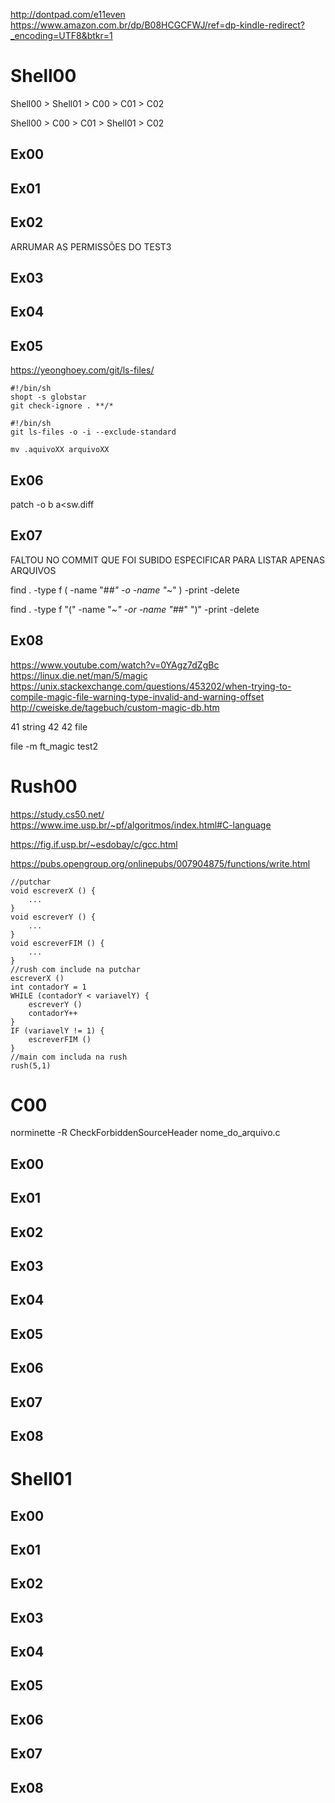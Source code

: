 http://dontpad.com/e11even
https://www.amazon.com.br/dp/B08HCGCFWJ/ref=dp-kindle-redirect?_encoding=UTF8&btkr=1

# Shell00
<!-- Caminho padrão -->
Shell00 > Shell01 > C00 > C01 > C02
<!-- Caminho que eu segui -->
Shell00 > C00 > C01 > Shell01 > C02

## Ex00

## Ex01

## Ex02
ARRUMAR AS PERMISSÕES DO TEST3

## Ex03

## Ex04

## Ex05
https://yeonghoey.com/git/ls-files/
<!-- Testar, pq parece que nao esta funcionando -->
	#!/bin/sh
	shopt -s globstar
	git check-ignore . **/*
<!-- No do ALEFE foi o comando abaixo -->
	#!/bin/sh
	git ls-files -o -i --exclude-standard
<!-- Comando para "des-ocultar" um arquivo -->
	mv .aquivoXX arquivoXX

## Ex06
<!-- Comando para salvar as diferenças entre o 'sw.diff' e o 'a' no arquivo 'b'-->
patch -o b a<sw.diff

## Ex07
FALTOU NO COMMIT QUE FOI SUBIDO ESPECIFICAR PARA LISTAR APENAS ARQUIVOS
<!-- Ver a playlist do frances ate final, ele explica que  -->
<!-- tanto a barra antes dos parenteses -->
find . -type f \( -name "#*#" -o -name "*~" \) -print -delete
<!-- quanto colocar os parenteses entre aspas funciona para proteger a logica -->
find . -type f "(" -name "*~" -or -name "#*#" ")" -print -delete

## Ex08
https://www.youtube.com/watch?v=0YAgz7dZgBc
https://linux.die.net/man/5/magic
https://unix.stackexchange.com/questions/453202/when-trying-to-compile-magic-file-warning-type-invalid-and-warning-offset
http://cweiske.de/tagebuch/custom-magic-db.htm
<!-- SEM COMPILAR O ARQUIVO -->
41 string 42 42 file
<!-- pra testar o arquivo test2, seguindo as regras do arquivo ft_magic -->
file -m ft_magic test2

# Rush00
<!-- Link com muitas informações sobre C -->
https://study.cs50.net/
https://www.ime.usp.br/~pf/algoritmos/index.html#C-language
<!-- Como compilar arquivos em C -->
https://fig.if.usp.br/~esdobay/c/gcc.html
<!-- documentação funcao write -->
https://pubs.opengroup.org/onlinepubs/007904875/functions/write.html
<!-- LOGICA USADA PRA FAZER O RUSH -->
	//putchar
	void escreverX () {
		...
	}
	void escreverY () {
		...
	}
	void escreverFIM () {
		...
	}
	//rush com include na putchar
	escreverX ()
	int contadorY = 1
	WHILE (contadorY < variavelY) {
		escreverY ()
		contadorY++
	}
	IF (variavelY != 1) {
		escreverFIM ()
	}
	//main com includa na rush
	rush(5,1)


# C00
<!-- Para usar a norminette para checar o arquivo -->
norminette -R CheckForbiddenSourceHeader nome_do_arquivo.c

## Ex00
## Ex01
## Ex02
## Ex03
## Ex04
## Ex05
## Ex06
## Ex07
## Ex08

# Shell01
## Ex00
## Ex01
## Ex02
## Ex03
## Ex04
## Ex05
## Ex06
## Ex07
## Ex08

